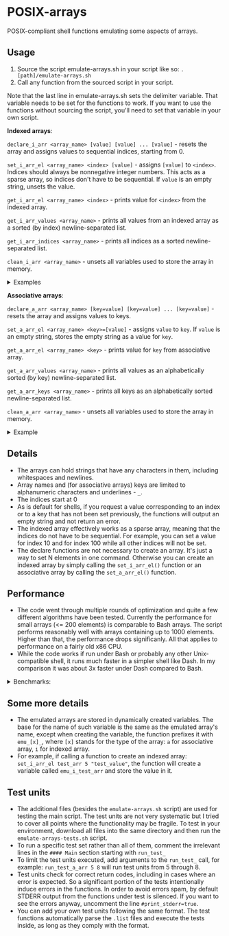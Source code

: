 # POSIX-arrays
POSIX-compliant shell functions emulating some aspects of arrays.

## Usage
1) Source the script emulate-arrays.sh in your script like so: `. [path]/emulate-arrays.sh`
2) Call any function from the sourced script in your script.

Note that the last line in emulate-arrays.sh sets the delimiter variable. That variable needs to be set for the functions to work. If you want to use the functions without sourcing the script, you'll need to set that variable in your own script.

**Indexed arrays**:

`declare_i_arr <array_name> [value] [value] ... [value]` - resets the array and assigns values to sequential indices, starting from 0.

`set_i_arr_el <array_name> <index> [value]` - assigns `[value]` to `<index>`. Indices should always be nonnegative integer numbers. This acts as a sparse array, so indices don't have to be sequential. If `value` is an empty string, unsets the value.

`get_i_arr_el <array_name> <index>` - prints value for `<index>` from the indexed array.

`get_i_arr_values <array_name>` - prints all values from an indexed array as a sorted (by index) newline-separated list.

`get_i_arr_indices <array_name>` - prints all indices as a sorted newline-separated list.

`clean_i_arr <array_name>` - unsets all variables used to store the array in memory.

<details> <summary> Examples </summary>
Input:

```
set_i_arr_el test_arr 10 some_val
get_i_arr_el test_arr 10
```

Output: `some_val`

Input:

```
declare_i_arr test_arr val1 val2 "val 123 etc"
get_i_arr_el test_arr 2
```

Output: `val3 123 etc`
</details>

**Associative arrays**:

`declare_a_arr <array_name> [key=value] [key=value] ... [key=value]` - resets the array and assigns values to keys.

`set_a_arr_el <array_name> <key>=[value]` - assigns `value` to `key`. If `value` is an empty string, stores the empty string as a value for `key`.

`get_a_arr_el <array_name> <key>` - prints value for `key` from associative array.

`get_a_arr_values <array_name>` - prints all values as an alphabetically sorted (by key) newline-separated list.

`get_a_arr_keys <array_name>` - prints all keys as an alphabetically sorted newline-separated list.

`clean_a_arr <array_name>` - unsets all variables used to store the array in memory.

<details> <summary> Example </summary>

Input:

```
set_a_arr_el test_arr some_key="this is a test"
get_a_arr_el test_arr some_key
```

Output: `this is a test`
</details>

## Details
- The arrays can hold strings that have any characters in them, including whitespaces and newlines.
- Array names and (for associative arrays) keys are limited to alphanumeric characters and underlines - `_`.
- The indices start at 0
- As is default for shells, if you request a value corresponding to an index or to a key that has not been set previously, the functions will output an empty string and not return an error.
- The indexed array effectively works as a sparse array, meaning that the indices do not have to be sequential. For example, you can set a value for index 10 and for index 100 while all other indices will not be set.
- The declare functions are not necessary to create an array. It's just a way to set N elements in one command. Otherwise you can create an indexed array by simply calling the `set_i_arr_el()` function or an associative array by calling the `set_a_arr_el()` function.

## Performance
- The code went through multiple rounds of optimization and quite a few different algorithms have been tested. Currently the performance for small arrays (<= 200 elements) is comparable to Bash arrays. The script performs reasonably well with arrays containing up to 1000 elements. Higher than that, the performance drops significanly. All that applies to performance on a fairly old x86 CPU.
- While the code works if run under Bash or probably any other Unix-compatible shell, it runs much faster in a simpler shell like Dash. In my comparison it was about 3x faster under Dash compared to Bash.

<details> <summary> Benchmarks: </summary>

Measured on i7-4770 with 40-characters strings in each element. For associative arrays, measured with 16-18 characters keys.

10 elements array:

| Array type     |    Test          |       Time  |
| -------------|--------------------------|-------|
| Indexed    |   set individual elements  | 1ms   |
| Indexed    |   get individual elements  | 1ms   |
| Indexed    |   get all elements    |      2ms   |
| Associative  | set individual elements  | 1ms   |
| Associative  | get individual elements  | 1ms   |
| Associative  | get all elements    |      2ms   |

100 elements array:

| Array type     |    Test          |       Time  |
| -------------|--------------------------|-------|
| Indexed    |   set individual elements  | 3ms   |
| Indexed    |   get individual elements  | 3ms   |
| Indexed    |   get all elements    |      2ms   |
| Associative  | set individual elements  | 3ms   |
| Associative  | get individual elements  | 3ms   |
| Associative  | get all elements    |      2ms   |

500 elements array:

| Array type     |    Test          |       Time  |
| -------------|--------------------------|-------|
| Indexed    |   set individual elements  | 11ms  |
| Indexed    |   get individual elements  | 7ms   |
| Indexed    |   get all elements    |      4ms   |
| Associative  | set individual elements  | 14ms  |
| Associative  | get individual elements  | 7ms   |
| Associative  | get all elements    |      4ms   |

1000 elements array:

| Array type     |    Test          |       Time  |
| -------------|--------------------------|-------|
| Indexed    |   set elements        |      18ms  |
| Indexed    |   get elements        |      14ms  |
| Indexed    |   get all elements    |      7ms   |
| Associative  | set individual elements  | 27ms  |
| Associative  | get individual elements  | 15ms  |
| Associative  | get all elements    |      7ms   |

5000 elements array:

| Array type     |    Test          |       Time  |
| -------------|--------------------------|-------|
| Indexed    |   set individual elements  | 135ms |
| Indexed    |   get individual elements  | 90ms  |
| Indexed    |   get all elements    |      80ms  |
| Associative  | set individual elements  | 340ms |
| Associative  | get individual elements  | 90ms |
| Associative  | get all elements    |      50ms  |

10000 elements array:

| Array type     |    Test          |       Time  |
| -------------|--------------------------|-------|
| Indexed    |   set individual elements  | 500ms |
| Indexed    |   get individual elements  | 200ms |
| Indexed    |   get all elements    |      320ms |
| Associative  | set individual elements  |1280ms |
| Associative  | get individual elements  | 230ms |
| Associative  | get all elements    |      160ms |

</details>

## Some more details
- The emulated arrays are stored in dynamically created variables. The base for the name of such variable is the same as the emulated array's name, except when creating the variable, the function prefixes it with `emu_[x]_`, where `[x]` stands for the type of the array: `a` for associative array, `i` for indexed array.
- For example, if calling a function to create an indexed array: `set_i_arr_el test_arr 5 "test_value"`, the function will create a variable called `emu_i_test_arr` and store the value in it.

## Test units
- The additional files (besides the `emulate-arrays.sh` script) are used for testing the main script. The test units are not very systematic but I tried to cover all points where the functionality may be fragile. To test in your environment, download all files into the same directory and then run the `emulate-arrays-tests.sh` script.
- To run a specific test set rather than all of them, comment the irrelevant lines in the `#### Main` section starting with `run_test_`
- To limit the test units executed, add arguments to the `run_test_` call, for example: `run_test_a_arr 5 8` will run test units from 5 through 8.
- Test units check for correct return codes, including in cases where an error is expected. So a significant portion of the tests intentionally induce errors in the functions. In order to avoid errors spam, by default STDERR output from the functions under test is silenced. If you want to see the errors anyway, uncomment the line `#print_stderr=true`.
- You can add your own test units following the same format. The test functions automatically parse the `.list` files and execute the tests inside, as long as they comply with the format.
